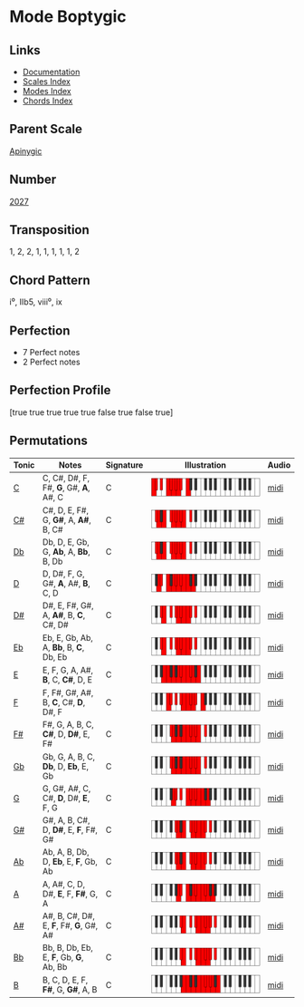 # Mode Boptygic

## Links

- [Documentation](README.md)
- [Scales Index](Scales.md)
- [Modes Index](Modes.md)
- [Chords Index](Chords.md)

## Parent Scale

[Apinygic](ScaleApinygic.md)

## Number

[2027](https://ianring.com/musictheory/scales/2027)

## Transposition

1, 2, 2, 1, 1, 1, 1, 1, 2

## Chord Pattern

i⁰, IIb5, viii⁰, ix

## Perfection

- 7 Perfect notes
- 2 Perfect notes

## Perfection Profile

[true true true true true false true false true]

## Permutations

| Tonic | Notes | Signature | Illustration | Audio |
|-------|-------|-----------|--------------|-------|
| [C](ModeCNaturalBoptygic.md) | C, C#, D#, F, F#, **G**, G#, **A**, A#, C | C | ![CNaturalBoptygic](ModeCNaturalBoptygic.png) | [midi](https://github.com/edipermadi/music/blob/main/docs/ModeCNaturalBoptygic.mid?raw=true) |
| [C#](ModeCSharpBoptygic.md) | C#, D, E, F#, G, **G#**, A, **A#**, B, C# | C | ![CSharpBoptygic](ModeCSharpBoptygic.png) | [midi](https://github.com/edipermadi/music/blob/main/docs/ModeCSharpBoptygic.mid?raw=true) |
| [Db](ModeDFlatBoptygic.md) | Db, D, E, Gb, G, **Ab**, A, **Bb**, B, Db | C | ![DFlatBoptygic](ModeDFlatBoptygic.png) | [midi](https://github.com/edipermadi/music/blob/main/docs/ModeDFlatBoptygic.mid?raw=true) |
| [D](ModeDNaturalBoptygic.md) | D, D#, F, G, G#, **A**, A#, **B**, C, D | C | ![DNaturalBoptygic](ModeDNaturalBoptygic.png) | [midi](https://github.com/edipermadi/music/blob/main/docs/ModeDNaturalBoptygic.mid?raw=true) |
| [D#](ModeDSharpBoptygic.md) | D#, E, F#, G#, A, **A#**, B, **C**, C#, D# | C | ![DSharpBoptygic](ModeDSharpBoptygic.png) | [midi](https://github.com/edipermadi/music/blob/main/docs/ModeDSharpBoptygic.mid?raw=true) |
| [Eb](ModeEFlatBoptygic.md) | Eb, E, Gb, Ab, A, **Bb**, B, **C**, Db, Eb | C | ![EFlatBoptygic](ModeEFlatBoptygic.png) | [midi](https://github.com/edipermadi/music/blob/main/docs/ModeEFlatBoptygic.mid?raw=true) |
| [E](ModeENaturalBoptygic.md) | E, F, G, A, A#, **B**, C, **C#**, D, E | C | ![ENaturalBoptygic](ModeENaturalBoptygic.png) | [midi](https://github.com/edipermadi/music/blob/main/docs/ModeENaturalBoptygic.mid?raw=true) |
| [F](ModeFNaturalBoptygic.md) | F, F#, G#, A#, B, **C**, C#, **D**, D#, F | C | ![FNaturalBoptygic](ModeFNaturalBoptygic.png) | [midi](https://github.com/edipermadi/music/blob/main/docs/ModeFNaturalBoptygic.mid?raw=true) |
| [F#](ModeFSharpBoptygic.md) | F#, G, A, B, C, **C#**, D, **D#**, E, F# | C | ![FSharpBoptygic](ModeFSharpBoptygic.png) | [midi](https://github.com/edipermadi/music/blob/main/docs/ModeFSharpBoptygic.mid?raw=true) |
| [Gb](ModeGFlatBoptygic.md) | Gb, G, A, B, C, **Db**, D, **Eb**, E, Gb | C | ![GFlatBoptygic](ModeGFlatBoptygic.png) | [midi](https://github.com/edipermadi/music/blob/main/docs/ModeGFlatBoptygic.mid?raw=true) |
| [G](ModeGNaturalBoptygic.md) | G, G#, A#, C, C#, **D**, D#, **E**, F, G | C | ![GNaturalBoptygic](ModeGNaturalBoptygic.png) | [midi](https://github.com/edipermadi/music/blob/main/docs/ModeGNaturalBoptygic.mid?raw=true) |
| [G#](ModeGSharpBoptygic.md) | G#, A, B, C#, D, **D#**, E, **F**, F#, G# | C | ![GSharpBoptygic](ModeGSharpBoptygic.png) | [midi](https://github.com/edipermadi/music/blob/main/docs/ModeGSharpBoptygic.mid?raw=true) |
| [Ab](ModeAFlatBoptygic.md) | Ab, A, B, Db, D, **Eb**, E, **F**, Gb, Ab | C | ![AFlatBoptygic](ModeAFlatBoptygic.png) | [midi](https://github.com/edipermadi/music/blob/main/docs/ModeAFlatBoptygic.mid?raw=true) |
| [A](ModeANaturalBoptygic.md) | A, A#, C, D, D#, **E**, F, **F#**, G, A | C | ![ANaturalBoptygic](ModeANaturalBoptygic.png) | [midi](https://github.com/edipermadi/music/blob/main/docs/ModeANaturalBoptygic.mid?raw=true) |
| [A#](ModeASharpBoptygic.md) | A#, B, C#, D#, E, **F**, F#, **G**, G#, A# | C | ![ASharpBoptygic](ModeASharpBoptygic.png) | [midi](https://github.com/edipermadi/music/blob/main/docs/ModeASharpBoptygic.mid?raw=true) |
| [Bb](ModeBFlatBoptygic.md) | Bb, B, Db, Eb, E, **F**, Gb, **G**, Ab, Bb | C | ![BFlatBoptygic](ModeBFlatBoptygic.png) | [midi](https://github.com/edipermadi/music/blob/main/docs/ModeBFlatBoptygic.mid?raw=true) |
| [B](ModeBNaturalBoptygic.md) | B, C, D, E, F, **F#**, G, **G#**, A, B | C | ![BNaturalBoptygic](ModeBNaturalBoptygic.png) | [midi](https://github.com/edipermadi/music/blob/main/docs/ModeBNaturalBoptygic.mid?raw=true) |
